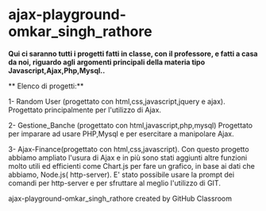 # ajax-playground-omkar_singh_rathore
**Qui ci saranno tutti i progetti fatti in classe, con il professore, e fatti a casa da noi, riguardo agli argomenti principali della materia
tipo Javascript,Ajax,Php,Mysql..**

** Elenco di progetti:**

1- Random User (progettato con html,css,javascript,jquery e ajax). Progettato principalmente per l'utilizzo di Ajax. 

2- Gestione_Banche (progettato con html,javascript,php,mysql)  Progettato per imparare ad usare PHP,Mysql e per esercitare a manipolare Ajax.  


3- Ajax-Finance(progettato con html,css,javascript). Con questo progetto abbiamo ampliato l'usura di Ajax e in più sono stati aggiunti altre funzioni molto utili ed efficienti come Chart.js per fare un grafico, in base ai dati che abbiamo, Node.js( http-server). E' stato possibile usare la prompt dei comandi per http-server e per sfruttare al meglio l'utilizzo di GIT.


ajax-playground-omkar_singh_rathore created by GitHub Classroom
